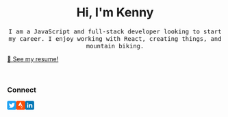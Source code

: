 <div align="center">
  
  # Hi, I'm Kenny
  
<samp>I am a JavaScript and full-stack developer looking to start my career. I enjoy working with React, creating things, and mountain biking.</samp>
</div>

[📄 See my resume!](https://collingskenny.github.io/resume/)



<br/>

### Connect

<a href="https://twitter.com/kennydoessomet1">
  <img align="left" alt="Vedant Jajoo Twitter" width="21px" src="https://raw.githubusercontent.com/edent/SuperTinyIcons/099dc12b59179d07d534069bc8551718f786d91a/images/svg/twitter.svg" />
</a>

<a href="https://www.strava.com/athletes/36705283">
  <img align="left" alt="Vedant Jajoo Twitter" width="21px" src="https://raw.githubusercontent.com/edent/SuperTinyIcons/099dc12b59179d07d534069bc8551718f786d91a/images/svg/strava.svg" />
</a>

<a href="https://www.linkedin.com/in/kenny-collings/">
  <img align="left" alt="Vedant Jajoo Twitter" width="21px" src="https://raw.githubusercontent.com/edent/SuperTinyIcons/099dc12b59179d07d534069bc8551718f786d91a/images/svg/linkedin.svg" />
</a>
